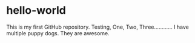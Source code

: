 # hello-world
This is my first GitHub repository.  Testing, One, Two, Three............
I have multiple puppy dogs.  They are awesome.
